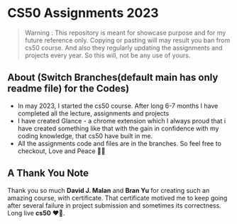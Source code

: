 # CS50 Assignments 2023

> Warning : This repository is meant for showcase purpose and for my future reference only. Copying or pasting will may result you ban from cs50 course. And also they regularly updating the assignments and projects every year. So this will, not be any use of yours.
> 

## About **(Switch Branches(default main has only readme file) for the Codes)**

- In may 2023, I started the cs50 course. After long 6-7 months I have completed all the lecture, assignments and projects
- I have created Glance - a chrome extension which I always proud that i have created something like that with the gain in confidence with my coding knowledge, that cs50 have built in me.
- All the assignments code and files are in the branches. So feel free to checkout, Love and Peace ✌🏻

## A Thank You Note

Thank you so much **David J. Malan** and **Bran Yu** for creating such an amazing course, with certificate. That certificate motived me to keep going after several failure in project submission and sometimes its correctness. Long live **cs50** ❤‍🔥.

